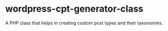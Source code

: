 # wordpress-cpt-generator-class
A PHP class that helps in creating custom post types and their taxonomies.
